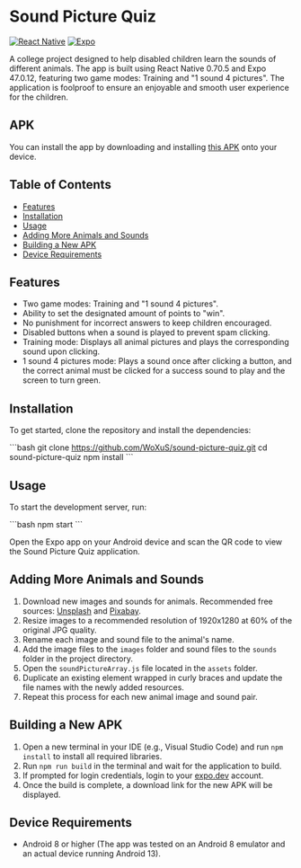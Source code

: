 # Sound Picture Quiz

[![React Native](https://img.shields.io/badge/React_Native-0.70.5-blue)](https://reactnative.dev/)
[![Expo](https://img.shields.io/badge/Expo-47.0.12-blue)](https://expo.dev/)

A college project designed to help disabled children learn the sounds of different animals. The app is built using React Native 0.70.5 and Expo 47.0.12, featuring two game modes: Training and "1 sound 4 pictures". The application is foolproof to ensure an enjoyable and smooth user experience for the children.

## APK

You can install the app by downloading and installing [this APK](https://github.com/WoXuS/sound-picture-quiz/blob/main/SoundPictureQuiz.apk) onto your device.

## Table of Contents

- [Features](#features)
- [Installation](#installation)
- [Usage](#usage)
- [Adding More Animals and Sounds](#adding-more-animals-and-sounds)
- [Building a New APK](#building-a-new-apk)
- [Device Requirements](#device-requirements)

## Features

- Two game modes: Training and "1 sound 4 pictures".
- Ability to set the designated amount of points to "win".
- No punishment for incorrect answers to keep children encouraged.
- Disabled buttons when a sound is played to prevent spam clicking.
- Training mode: Displays all animal pictures and plays the corresponding sound upon clicking.
- 1 sound 4 pictures mode: Plays a sound once after clicking a button, and the correct animal must be clicked for a success sound to play and the screen to turn green.

## Installation

To get started, clone the repository and install the dependencies:

\```bash
git clone https://github.com/WoXuS/sound-picture-quiz.git
cd sound-picture-quiz
npm install
\```

## Usage

To start the development server, run:

\```bash
npm start
\```

Open the Expo app on your Android device and scan the QR code to view the Sound Picture Quiz application.

## Adding More Animals and Sounds

1. Download new images and sounds for animals. Recommended free sources: [Unsplash](https://unsplash.com/) and [Pixabay](https://pixabay.com/).
2. Resize images to a recommended resolution of 1920x1280 at 60% of the original JPG quality.
3. Rename each image and sound file to the animal's name.
4. Add the image files to the `images` folder and sound files to the `sounds` folder in the project directory.
5. Open the `soundPictureArray.js` file located in the `assets` folder.
6. Duplicate an existing element wrapped in curly braces and update the file names with the newly added resources.
7. Repeat this process for each new animal image and sound pair.

## Building a New APK

1. Open a new terminal in your IDE (e.g., Visual Studio Code) and run `npm install` to install all required libraries.
2. Run `npm run build` in the terminal and wait for the application to build.
3. If prompted for login credentials, login to your [expo.dev](https://expo.dev/) account.
4. Once the build is complete, a download link for the new APK will be displayed.

## Device Requirements

- Android 8 or higher (The app was tested on an Android 8 emulator and an actual device running Android 13).
